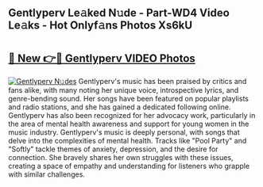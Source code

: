 ## Gentlyperv Le𝚊ked N𝚞de - Part-WD4 Video Le𝚊ks - Hot Onlyf𝚊ns Photos Xs6kU

# <h2><a href="http://ab14020.deff.icu/?id=Gentlyperv">🔗 New 👉🔴 Gentlyperv VIDEO Photos</a></h2>

[![Gentlyperv N𝚞des](https://i.imgur.com/rIISA9y.gif)](http://ab14020.deff.icu/?id=Gentlyperv)
Gentlyperv's music has been praised by critics and fans alike, with many noting her unique voice, introspective lyrics, and genre-bending sound. Her songs have been featured on popular playlists and radio stations, and she has gained a dedicated following online. Gentlyperv has also been recognized for her advocacy work, particularly in the area of mental health awareness and support for young women in the music industry. Gentlyperv's music is deeply personal, with songs that delve into the complexities of mental health. Tracks like "Pool Party" and "Softly" tackle themes of anxiety, depression, and the desire for connection. She bravely shares her own struggles with these issues, creating a space of empathy and understanding for listeners who grapple with similar challenges.
